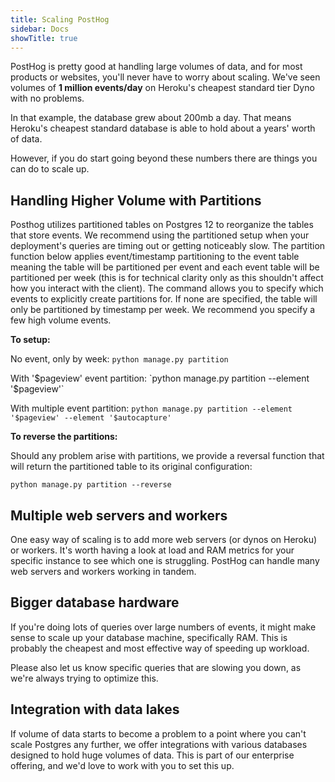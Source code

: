 ```yaml
---
title: Scaling PostHog
sidebar: Docs
showTitle: true
---
```


PostHog is pretty good at handling large volumes of data, and for most products or websites, you'll never have to worry about scaling. We've seen volumes of **1 million events/day** on Heroku's cheapest standard tier Dyno with no problems.

In that example, the database grew about 200mb a day. That means Heroku's cheapest standard database is able to hold about a years' worth of data.

However, if you do start going beyond these numbers there are things you can do to scale up.

## Handling Higher Volume with Partitions

Posthog utilizes partitioned tables on Postgres 12 to reorganize the tables that store events. We recommend using the partitioned setup when your deployment's queries are timing out or getting noticeably slow. The partition function below applies event/timestamp partitioning to the event table meaning the table will be partitioned per event and each event table will be partitioned per week (this is for technical clarity only as this shouldn't affect how you interact with the client). The command allows you to specify which events to explicitly create partitions for. If none are specified, the table will only be partitioned by timestamp per week. We recommend you specify a few high volume events.

**To setup:** 

No event, only by week: `python manage.py partition`

With '$pageview' event partition: `python manage.py partition --element '$pageview'`

With multiple event partition: `python manage.py partition --element '$pageview' --element '$autocapture'`

**To reverse the partitions:**

Should any problem arise with partitions, we provide a reversal function that will return the partitioned table to its original configuration:

`python manage.py partition --reverse`

## Multiple web servers and workers

One easy way of scaling is to add more web servers (or dynos on Heroku) or workers. It's worth having a look at load and RAM metrics for your specific instance to see which one is struggling. PostHog can handle many web servers and workers working in tandem.

## Bigger database hardware

If you're doing lots of queries over large numbers of events, it might make sense to scale up your database machine, specifically RAM. This is probably the cheapest and most effective way of speeding up workload.

Please also let us know specific queries that are slowing you down, as we're always trying to optimize this.

## Integration with data lakes

If volume of data starts to become a problem to a point where you can't scale Postgres any further, we offer integrations with various databases designed to hold huge volumes of data. This is part of our enterprise offering, and we'd love to work with you to set this up.

